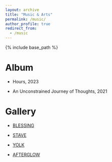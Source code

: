 ```yaml
---
layout: archive
title: "Music & Arts"
permalink: /music/
author_profile: true
redirect_from:
  - /music
---
```


{% include base_path %}

Album
======
* Hours, 2023

* An Unconstrained Journey of Thoughts, 2021

Gallery
======
* [BLESSING](blessing.png)
  
* [STAVE](stave.png)
  
* [YOLK](yolk.png)
  
* [AFTERGLOW](afterglow.png)

